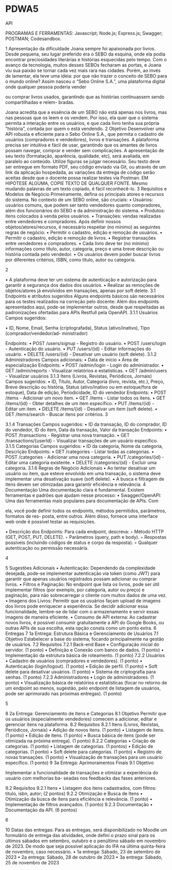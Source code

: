 # PDWA5
API

PROGRAMAS E FERRAMENTAS: Javascript; Node.js; Express.js; Swagger; POSTMAN; Codesandbox.

1 Apresentação da dificuldade
Joana sempre foi apaixonada por livros. Desde pequena, seu lugar preferido era o SEBO da esquina,
onde ela podia encontrar preciosidades literárias e histórias esquecidas pelo tempo. Com o avanço da
tecnologia, muitos desses SEBOs fecharam as portas, e Joana viu sua paixão se tornar cada vez mais
rara nas cidades. Porém, ao invés de lamentar, ela teve uma ideia: por que não trazer o conceito de
SEBO para o mundo online?
Assim nasceu o “Sebo Online S.A.”, uma plataforma digital onde qualquer pessoa poderia vender

ou comprar livros usados, garantindo que as histórias continuassem sendo compartilhadas e relem-
bradas.

Joana acredita que a essência de um SEBO não está apenas nos livros, mas nas pessoas que os
leem e os vendem. Por isso, ela quer que o sistema permita a interação entre os usuários, e que cada
livro tenha sua própria “história”, contada por quem o está vendendo.
2 Objetivo
Desenvolver uma API robusta e eficiente para o Sebo Online S.A., que permita o cadastro de usuários
(compradores e vendedores), livros e transações. A plataforma precisa ser intuitiva e fácil de usar,
garantindo que os amantes de livros possam navegar, comprar e vender sem complicações.
A apresentação de seu texto (formatação, aparência, qualidade, etc), será avaliada, em paralelo
ao conteúdo. Utilize figuras se julgar necessário.
Seu texto deve ser entregue em formato PDF, seu código enviado via Git, ou através de um
link da aplicação hospedada, as variações da entrega de código serão aceitas desde que o docente
possa realizar testes via Postman. EM HIPÓTESE ALGUMA, COPIE TEXTO DE QUALQUER
FONTE. Mesmo mudando palavras de um texto copiado, é fácil reconhecê-lo.
3 Requisitos e Modelos de Negócio
Primeiramente, defina os principais atores e recursos do sistema. No contexto de um SEBO online,
são cruciais:
• Usuários: usuários comuns, que podem ser tanto vendedores quanto compradores, além dos
funcionários do SEBO e da administração do sistema.
• Produtos: itens colocados à venda pelos usuários.
• Transações: vendas realizadas entre vendedores e compradores.
Após definir nossos objetos/atores/recursos, é necessário respeitar (no mínimo) as seguintes regras
de negócio:
• Permitir o cadastro, edição e remoção de usuários.
• Permitir o cadastro, edição e remoção de livros.
• Registrar transações entre vendedores e compradores.
• Cada livro deve ter (no mínimo) informações como título, autor, categoria, preço e uma breve
descrição ou história contada pelo vendedor.
• Os usuários devem poder buscar livros por diferentes critérios, ISBN, como título, autor ou
categoria.

2

• A plataforma deve ter um sistema de autenticação e autorização para garantir a segurança dos
dados dos usuários.
• Realizar as remoções de objetos/atores já envolvidos em transações, apenas por soft delete.
3.1 Endpoints e atributos sugeridos
Alguns endpoints básicos são necessários para os testes realizados na correção pelo docente: Além dos
endpoints apresentados aqui, pode-se implementar outros, desde que respeitadas as padronizações
ofertadas para APIs Restfull pela OpenAPI.
3.1.1 Usuários
Campos sugeridos:

• ID, Nome, Email, Senha (criptografada), Status (ativo/inativo), Tipo (comprador/vendedor/ad-
ministrador)

Endpoints:
• POST /users/signup - Registro do usuário.
• POST /users/login - Autenticação do usuário.
• PUT /users/{id} - Editar informações do usuário.
• DELETE /users/{id} - Desativar um usuário (soft delete).
3.1.2 Administradores
Campos adicionais:
• Data de início
• Área de especialização
Endpoints:
• POST /admin/login - Login do administrador.
• GET /admin/reports - Visualizar relatórios e estatísticas.
• GET /admin/users - Visualizar usuários
3.1.3 Itens (Livros, Revistas, Periódicos, Jornais)
Campos sugeridos:
• ID, Título, Autor, Categoria (livro, revista, etc.), Preço, Breve descrição ou história, Status
(ativo/inativo ou em estoque/fora de estoque), Data de edição, Periodicidade, ID do vendedor
Endpoints:
• POST /items - Adicionar um novo item.
• GET /items - Listar todos os itens.
• GET /items/{id} - Obter detalhes de um item específico.
• PUT /items/{id} - Editar um item.
• DELETE /items/{id} - Desativar um item (soft delete).
• GET /items/search - Buscar itens por critérios.
3

3.1.4 Transações
Campos sugeridos:
• ID da transação, ID do comprador, ID do vendedor, ID do item, Data da transação, Valor da
transação
Endpoints:
• POST /transactions - Registrar uma nova transação.
• GET /transactions/{userId} - Visualizar transações de um usuário específico.
3.1.5 Categorias
Campos sugeridos:
• ID da categoria, Nome da categoria, Descrição
Endpoints:
• GET /categories - Listar todas as categorias.
• POST /categories - Adicionar uma nova categoria.
• PUT /categories/{id} - Editar uma categoria existente.
• DELETE /categories/{id} - Excluir uma categoria.
3.1.6 Regras de Negócio Adicionais
• Ao tentar desativar um usuário ou item, que esteve envolvido em uma transação, o sistema
deve implementar uma desativação suave (soft delete).
• A busca e filtragem de itens devem ser otimizadas para garantir eficiência e relevância.
4 Documentação
Uma documentação clara é fundamental. Existem ferramentas e padrões que ajudam nesse processo:
• Swagger/OpenAPI: Uma das ferramentas mais populares para documentação de APIs. Com

ela, você pode definir todos os endpoints, métodos permitidos, parâmetros, formatos de res-
posta, entre outros. Além disso, fornece uma interface web onde é possível testar as requisições.

• Descrição dos Endpoints: Para cada endpoint, descreva:
◦ Método HTTP (GET, POST, PUT, DELETE).
◦ Parâmetros (query, path e body).
◦ Respostas possíveis (incluindo códigos de status e corpo da resposta).
◦ Qualquer autenticação ou permissão necessária.

4

5 Sugestões Adicionais
• Autenticação: Dependendo da complexidade desejada, pode-se implementar autenticação via
token (como JWT) para garantir que apenas usuários registrados possam adicionar ou comprar
livros.
• Filtros e Paginação: No endpoint que lista os livros, pode ser útil implementar filtros (por
exemplo, por categoria, autor ou preço) e paginação, para não sobrecarregar o cliente com
muitos dados de uma vez.
• Imagens dos Livros: Permitir que os usuários façam upload de imagens dos livros pode
enriquecer a experiência. Se decidir adicionar essa funcionalidade, lembre-se de lidar com o
armazenamento e servir essas imagens de maneira eficiente.
• Consumo de API externa: Ao cadastrar novos livros, é possível consumir gratuitamente a
API do Google Books, ou outras APIs de sua escolha, esta opção consta como um ponto extra.
6 Entregas
7 1a Entrega: Estrutura Básica e Gerenciamento de Usuários
7.1 Objetivo
Estabelecer a base do sistema, focando principalmente na gestão de usuários.
7.2 Requisitos
7.2.1 Back-end Base
• Configuração inicial do servidor. (1 ponto)
• Definição e Conexão com banco de dados. (1 ponto)
• Implementação da estrutura básica de roteamento. (1 ponto)
7.2.2 Usuários
• Cadastro de usuários (compradores e vendedores). (1 ponto)
• Autenticação (login/logout). (1 ponto)
• Edição de perfil. (1 ponto)
• Soft delete para desativar usuários. (1 ponto)
• Sistema de criptografia para senhas. (1 ponto)
7.2.3 Administradores
• Login de administradores. (1 ponto)
• Visualização básica de relatórios e estatísticas (focar no retorno de um endpoint ao menos,
sugestão, pelo endpoint de listagem de usuários, pode ser aprimorado nas próximas entregas).
(1 ponto)

5

8 2a Entrega: Gerenciamento de Itens e Categorias
8.1 Objetivo
Permitir que os usuários (especialmente vendedores) comecem a adicionar, editar e gerenciar itens
na plataforma.
8.2 Requisitos
8.2.1 Itens (Livros, Revistas, Periódicos, Jornais)
• Adição de novos itens. (1 ponto)
• Listagem de itens. (1 ponto)
• Edição de itens. (1 ponto)
• Busca básica de itens (pode ser otimizada na próxima entrega). (1 ponto)
8.2.2 Categorias
• Criação de categorias. (1 ponto)
• Listagem de categorias. (1 pontos)
• Edição de categorias. (1 ponto)
• Soft delete para categorias. (1 ponto)
• Registro de novas transações. (1 ponto)
• Visualização de transações para um usuário específico. (1 ponto)
9 3a Entrega: Aprimoramentos Finais
9.1 Objetivo

Implementar a funcionalidade de transações e otimizar a experiência do usuário com melhorias ba-
seadas nos feedbacks das fases anteriores.

9.2 Requisitos
9.2.1 Itens
• Listagem dos itens cadastrados, com filtros: titulo, isbn, autor; (2 pontos)
9.2.2 Otimização e Busca de Itens
• Otimização da busca de itens para eficiência e relevância. (1 ponto)
• Implementação de filtros avançados. (1 ponto)
9.2.3 Documentação
• Documentação da API. (6 pontos)

6

10 Datas das entregas:
Para as entregas, será disponibilizado no Moodle um formulário de entrega das atividades, onde defini
o prazo sinal para os últimos sábados em setembro, outubro e o penúltimo sábado em novembro de
2023.
De modo que seja possível aplicação do IFA na última quinta-feira de novembro, caso necessário.
• 1a entrega: Sábado, 23 de setembro de 2023
• 2a entrega: Sábado, 28 de outubro de 2023
• 3a entrega: Sábado, 25 de novembro de 2023
